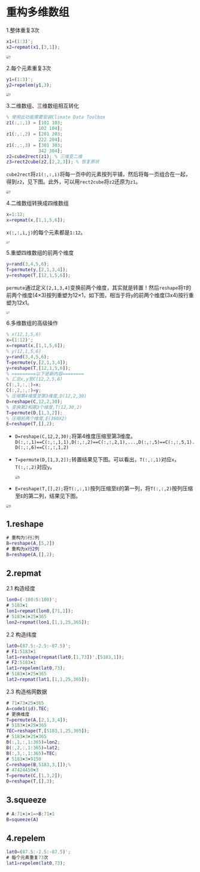 # 重构多维数组

1.整体重复3次

```matlab
x1=(1:3)';
x2=repmat(x1,[3,1]);
```

<img src="..\_static\j1.png" alt="1" style="zoom:50%;" />

2.每个元素重复3次

```matlab
y1=(1:3)';
y2=repelem(y1,3);
```

<img src="..\_static\j2.png" alt="1" style="zoom:50%;" />

3.二维数组、三维数组相互转化

```matlab
% 使用此功能需要安装Climate Data Toolbox
z1(:,:,1) = [101 103;
            102 104];
z1(:,:,2) = [201 203;
            222 204];  
z1(:,:,3) = [301 303;
            342 304];
z2=cube2rect(z1); % 三维变二维 
z3=rect2cube(z2,[2,2,3]); % 恢复原状 
```

`cube2rect`将`z1(:,:,i)`将每一页中的元素按列平铺，然后将每一页组合在一起，得到`z2`，见下图。此外，可以用`rect2cube`将`z2`还原为`z1`。

<img src="..\_static\j3.png" alt="1" style="zoom:50%;" />

4.二维数组转换成四维数组

```matlab
x=1:12;
x=repmat(x,[1,1,5,6]);
```

`x(:,:,i,j)`的每个元素都是`1:12`。

<img src="..\_static\j4.png" alt="1" style="zoom:40%;" />

5.重塑四维数组的前两个维度

```matlab
y=rand(3,4,5,6);
T=permute(y,[2,1,3,4]);
y=reshape(T,[12,1,5,6]);
```

`permute`通过定义`[2,1,3,4]`变换前两个维度，其实就是转置！然后`reshape`将`T`的前两个维度(4×3)按列重塑为12×1，如下图，相当于将`y`的前两个维度(3x4)按行重塑为12x1。

<img src="..\_static\j5.png" alt="1" style="zoom:40%;" />

6.多维数组的高级操作

```matlab
% x(12,1,5,6)
x=(1:12)';
x=repmat(x,[1,1,5,6]);
% y(12,1,5,6)
y=rand(3,4,5,6);
T=permute(y,[2,1,3,4]);
y=reshape(T,[12,1,5,6]);
% =========以下是新内容========
% 汇总x,y至C(12,2,5,6)
C(:,1,:,:)=x;
C(:,2,:,:)=y;
% 压缩第4维度至第3维度,D(12,2,30)
D=reshape(C,12,2,30);
% 变换第2和第3个维度,T(12,30,2)
T=permute(D,[1,3,2]);
% 压缩前两个维度,E(360X2)
E=reshape(T,[],2);
```

- ``D=reshape(C,12,2,30);``将第4维度压缩至第3维度。`D(:,:,1)==C(:,:,1,1),D(:,:,2)==C(:,:,2,1),...,D(:,:,5)==C(:,:,5,1).D(:,:,6)==C(:,:,1,2)`

- `T=permute(D,[1,3,2]);`转置结果见下图。可以看出，`T(:,:,1)`对应`x`，`T(:,:,2)`对应`y`。

  <img src="..\_static\j7.png" alt="5" style="zoom:50%;" />

- `E=reshape(T,[],2);`将`T(:,:,1)`按列压缩至`E`的第一列，将`T(:,:,2)`按列压缩至`E`的第二列，结果见下图。

<img src="..\_static\j5.png" alt="5" style="zoom:50%;" />

## 1.reshape

```matlab
# 重构为5行2列
B=reshape(A,[5,2])
# 重构为x行2列
B=reshape(A,[],2);
```

## 2.repmat

2.1 构造经度

```matlab
lon0=(-180:5:180)';
# 5183×1
lon1=repmat(lon0,[71,1]);
# 5183×1×25×365
lon2=repmat(lon1,[1,1,25,365]);
```

2.2 构造纬度

```matlab
lat0=(87.5:-2.5:-87.5)';
# F1:5183×1
lat1=reshape(repmat(lat0,[1,73])',[5183,1]);
# F2:5183×1
lat1=repelem(lat0,73);
# 5183×1×25×365
lat2=repmat(lat1,[1,1,25,365]);
```

2.3 构造格网数据

```matlab
# 71×73×25×365
A=code1(id).TEC;
# 更换维度
T=permute(A,[2,1,3,4]);
# 5183×1×25×365
TEC=reshape(T,[5183,1,25,365]);
# 5183×3×25×365
B(:,1,:,1:365)=lon2;
B(:,2,:,1:365)=lat2;
B(:,3,:,1:365)=TEC;
# 5183×3×9150
C=reshape(B,5183,3,[]);%
# 47424450×3
T=permute(C,[1,3,2]);
D=reshape(T,[],3);
```

## 3.squeeze

```matlab
# A:71×1×1=>B:71×1
B=squeeze(A)
```

## 4.repelem

```matlab
lat0=(87.5:-2.5:-87.5)';
# 每个元素重复73次
lat1=repelem(lat0,73);
```
